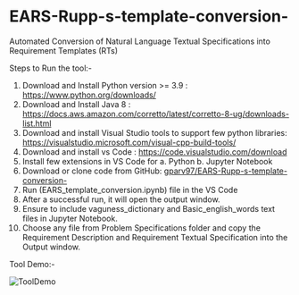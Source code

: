 
# EARS-Rupp-s-template-conversion-
Automated Conversion of Natural Language Textual Specifications into Requirement Templates (RTs)

Steps to Run the tool:-

1. Download and Install Python version >= 3.9 : https://www.python.org/downloads/
2. Download and Install Java 8 : https://docs.aws.amazon.com/corretto/latest/corretto-8-ug/downloads-list.html
3. Download and install Visual Studio tools to support few python libraries: https://visualstudio.microsoft.com/visual-cpp-build-tools/
4. Download and install vs Code : https://code.visualstudio.com/download
5. Install few extensions in VS Code for
    a. Python
    b. Jupyter Notebook
6. Download or clone code from GitHub: [gparv97/EARS-Rupp-s-template-conversion-](https://github.com/parv97/EARS-Rupp-s-template-conversion-)
7. Run (EARS_template_conversion.ipynb) file in the VS Code
8. After a successful run, it will open the output window.
9. Ensure to include vaguness_dictionary and Basic_english_words text files in Jupyter Notebook.
10. Choose any file from Problem Specifications folder and copy the Requirement Description and Requirement Textual Specification into the Output window.


Tool Demo:-

![ToolDemo](https://user-images.githubusercontent.com/26253459/121843055-2c7c4300-ccff-11eb-8f8c-e77f96175df7.PNG)
